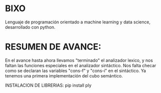 # BIXO
Lenguaje de programación orientado a machine learning y data science, desarrollado con python.

# RESUMEN DE AVANCE:
En el avance hasta ahora llevamos "terminado" el analizador lexico, y nos faltan las funciones especiales en el analizador sintáctico. Nos falta checar como se declaran las variables "cons-f" y "cons-i" en el sintáctico.
Ya tenemos una primera implementación del cubo semántico.



INSTALACION DE LIBRERIAS:
pip install ply
